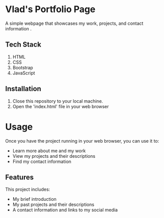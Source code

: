 # Vlad's Portfolio Page

A simple webpage that showcases my work, projects, and contact information . 

## Tech Stack 

1. HTML
2. CSS
3. Bootstrap
4. JavaScript 

## Installation 
1. Close this repository to your local machine. 
2. Open the 'index.html' file in your web browser  

# Usage 

Once you have the project running in your web browser, you can use it to:
- Learn more about me and my work 
- View my projects and their descriptions 
- Find my contact information 

## Features

This project includes: 

- My brief introduction 
- My past projects and their descriptions
- A contact information and links to my social media 



